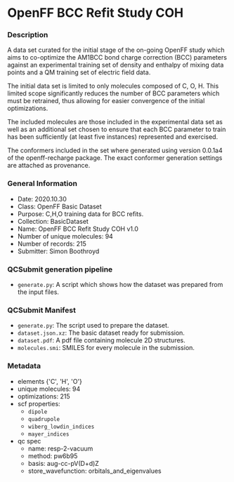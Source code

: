 # OpenFF BCC Refit Study COH

### Description

A data set curated for the initial stage of the on-going OpenFF study which aims to co-optimize the AM1BCC bond charge correction (BCC) parameters against an experimental training set of density and enthalpy of mixing data points and a QM training set of electric field data.

The initial data set is limited to only molecules composed of C, O, H. This limited scope significantly reduces the number of BCC parameters which must be retrained, thus allowing for easier convergence of the initial optimizations.

The included molecules are those included in the experimental data set as well as an additional set chosen to ensure that each BCC parameter to train has been sufficiently (at least five instances) represented and exercised.

The conformers included in the set where generated using version 0.0.1a4 of the openff-recharge package. The exact conformer generation settings are attached as provenance.

### General Information

 - Date: 2020.10.30
 - Class: OpenFF Basic Dataset
 - Purpose: C,H,O training data for BCC refits.
 - Collection: BasicDataset
 - Name: OpenFF BCC Refit Study COH v1.0
 - Number of unique molecules: 94
 - Number of records: 215
 - Submitter: Simon Boothroyd
 
### QCSubmit generation pipeline

 - `generate.py`: A script which shows how the dataset was prepared from the input files. 
 
### QCSubmit Manifest

- `generate.py`: The script used to prepare the dataset.
- `dataset.json.xz`: The basic dataset ready for submission.
- `dataset.pdf`: A pdf file containing molecule 2D structures.
- `molecules.smi`: SMILES for every molecule in the submission.
 
### Metadata

- elements {'C', 'H', 'O'}
- unique molecules: 94
- optimizations: 215
- scf properties:
    - `dipole`
    - `quadrupole`
    - `wiberg_lowdin_indices`
    - `mayer_indices`
- qc spec
    - name: resp-2-vacuum
    - method: pw6b95
    - basis: aug-cc-pV(D+d)Z
    - store_wavefunction: orbitals_and_eigenvalues
